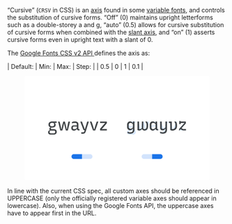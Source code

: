 “Cursive” (`CRSV` in CSS)  is an [axis](/glossary/axis_in_variable_fonts) found in some [variable fonts](/glossary/variable_fonts), and controls the substitution of cursive forms. “Off” (0) maintains upright letterforms such as a double-storey a and g, “auto” (0.5) allows for cursive substitution of cursive forms when combined with the [slant axis](/glossary/slant_axis), and “on” (1) asserts cursive forms even in upright text with a slant of 0.

The [Google Fonts CSS v2 API ](https://developers.google.com/fonts/docs/css2) defines the axis as:

| Default: | Min: | Max: | Step: |
| 0.5 | 0 | 1 | 0.1 |

<figure>

![Two side-by-side type specimens of the characters “gwayvz”, each shown with a variable axis represented beneath as an on/off switch. The second specimen, with the switch to the right, uses different forms: A single-storey “g” and “a”, and curvier lines for “w”, “y”, “v”, and “z”.](images/thumbnail.svg)

</figure>

In line with the current CSS spec, all custom axes should be referenced in UPPERCASE (only the officially registered variable axes should appear in lowercase). Also, when using the Google Fonts API, the uppercase axes have to appear first in the URL.
